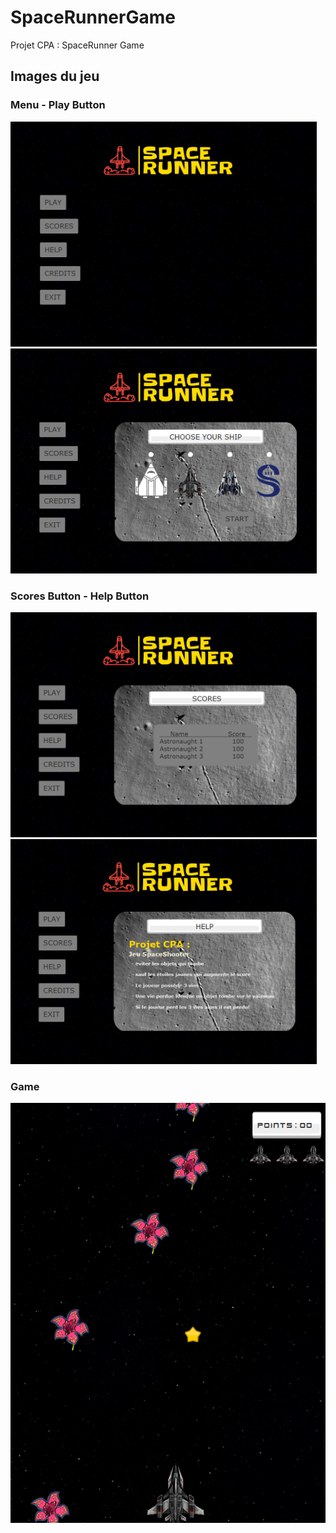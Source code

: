# SpaceRunnerGame
Projet CPA : SpaceRunner Game 

## Images du jeu 
### Menu - Play Button

<img src="https://github.com/JoumanaD/SpaceRunner/blob/main/src/resources/screenshots/1-menu.png" width="490" height="360">  <img src="https://github.com/JoumanaD/SpaceRunner/blob/main/src/resources/screenshots/2-buttonPlay.png" width="490" height="360">

### Scores Button - Help Button

<img src="https://github.com/JoumanaD/SpaceRunner/blob/main/src/resources/screenshots/3-buttonScores.png" width="490" height="360">  <img src="https://github.com/JoumanaD/SpaceRunner/blob/main/src/resources/screenshots/4-buttonHelp.png" width="490" height="360">

### Game
![alt text](https://github.com/JoumanaD/SpaceRunner/blob/main/src/resources/screenshots/6-Jeu.png)
